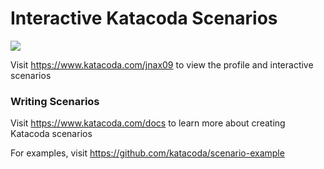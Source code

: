 # Interactive Katacoda Scenarios

[![](http://shields.katacoda.com/katacoda/jnax09/count.svg)](https://www.katacoda.com/jnax09 "Get your profile on Katacoda.com")

Visit https://www.katacoda.com/jnax09 to view the profile and interactive scenarios

### Writing Scenarios
Visit https://www.katacoda.com/docs to learn more about creating Katacoda scenarios

For examples, visit https://github.com/katacoda/scenario-example
